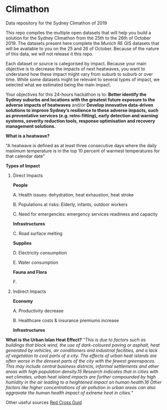 # Climathon
Data repository for the Sydney Climathon of 2019

This repo compiles the multiple open datasets that will help you build a solution for the Sydney Climathon from the 25th to the 26th of October 2019. 
The datasets present here complete the Munich RE GIS datasets that will be available to you on the 25 and 26 of October. Because of the nature of this data, we will not release it this repo. 

Each dataset or source is categorised by impact. Because your main objective is to decrease the impacts of next heatwaves, you want to understand how these impact might vary from suburb to suburb or over time. 
While some datasets might be relevant to several types of impact, we selected what we estimated being the main impact. 

Your objectives for this 24-hours hackathon is to: 
**Better identify the Sydney suburbs and locations with the greatest future exposure to the
adverse impacts of heatwaves** 
and/or 
**Develop innovative data-driven solutions to improve Sydney’s resilience to these adverse
impacts, such as preventative services (e.g. retro-fitting), early detection and warning
systems, severity reduction tools, response optimisation and recovery management
solutions.**	
		
**What is a heatwave?**

"A heatwave is defined as at least three consecutive days where the daily maximum temperature is in the top 10 percent of warmest temperatures for that calendar date" 

**Types of Impact** 

1. Direct Impacts 

    **People** 
    
      A. Health issues: dehydration, heat exhaustion, heat stroke
      
      B. Populations at risks: Elderly, infants, outdoor workers
      
      C. Need for emergencies: emergency services readiness and capacity 
      
    **Infrastructures** 
    
      C. Road surface melting 
      
    **Supplies** 
    
      D. Electricity consumption 
      
      E. Water consumption 
      
    **Fauna and Flora** 
    
      F. 
      
 2. Indirect Impacts 
 
    **Economy** 
    
    A. Productivity decrease 
    
    B. Healthcare costs & insurance premiums increase
    
    **Infrastructures** 
    
    
    
    
    
  **What is the Urban Islan Heat Effect?** 
  "*This is due to factors such as buildings that block
wind, the use of dark-coloured paving or asphalt, heat generated by vehicles, air
conditioners and industrial facilities, and a lack of vegetation to cool parts of a
city. The effects of urban heat islands are often worse in the densest parts of the
city with the fewest greenspaces. This may include central business districts,
informal settlements and other areas with high population density.15 Research
indicates that in cities with wet climates, urban heat island impacts are further
compounded by high humidity in the air leading to a heightened impact on
human health.16 Other factors like higher concentrations of air pollution in urban
areas can also aggravate the human health impact of extreme heat in cities.*"


Other useful sources 
[Red Cross Guid](https://www.climatecentre.org/downloads/files/IFRCGeneva/RCCC%20Heatwave%20Guide%202019%20A4%20RR%20ONLINE%20copy.pdf)
